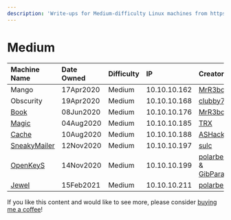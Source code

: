 ```yaml
---
description: 'Write-ups for Medium-difficulty Linux machines from https://hackthebox.eu'
---
```


# Medium

| Machine Name | Date Owned | Difficulty | IP | Creator |
| :--- | :--- | :--- | :--- | :--- |
| Mango | 17Apr2020 | Medium | 10.10.10.162 | [MrR3boot](https://www.hackthebox.eu/home/users/profile/13531) |
| Obscurity | 19Apr2020 | Medium | 10.10.10.168 | [clubby789](https://www.hackthebox.eu/home/users/profile/83743) |
| [Book](book-write-up.md) | 08Jun2020 | Medium | 10.10.10.176 | [MrR3boot](https://www.hackthebox.eu/home/users/profile/13531) |
| [Magic](magic-write-up.md) | 04Aug2020 | Medium | 10.10.10.185 | [TRX](https://www.hackthebox.eu/home/users/profile/31190) |
| [Cache](cache-write-up.md) | 10Aug2020 | Medium | 10.10.10.188 | [ASHacker](https://www.hackthebox.eu/home/users/profile/23227) |
| [SneakyMailer](sneakymailer-writeup.md) | 12Nov2020 | Medium | 10.10.10.197 | [sulc](https://app.hackthebox.eu/users/106709) |
| [OpenKeyS](openkeys.md) | 14Nov2020 | Medium | 10.10.10.199 | [polarbearer](https://www.hackthebox.eu/home/users/profile/159204) & [GibParadox](https://www.hackthebox.eu/home/users/profile/125033) |
| [Jewel](jewel.md) | 15Feb2021 | Medium | 10.10.10.211 | [polarbearer](https://app.hackthebox.eu/users/159204) |

If you like this content and would like to see more, please consider [buying me a coffee](https://www.buymeacoffee.com/zweilosec)!

